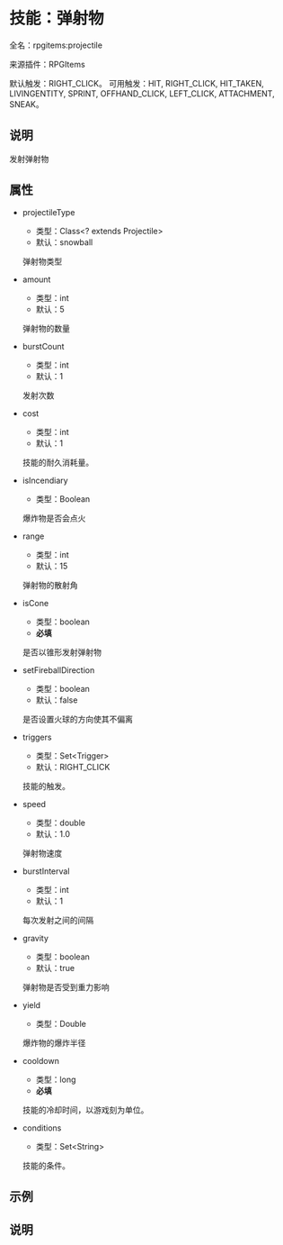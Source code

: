 # 技能：弹射物

<!-- 本文件是通过游戏内 `/rpgitem gen-wiki` 命令生成的。 -->
<!-- 请只在对应的 "beginCustomXXXX" 与 "endCustomXXXX" 间编辑。  -->
<!-- 如果您想修改技能或其属性的描述， -->
<!-- 请修改 "resources/lang/zh_CN.yml" 中对应的项。 -->

全名：rpgitems:projectile

来源插件：RPGItems

默认触发：RIGHT_CLICK。 可用触发：HIT, RIGHT_CLICK, HIT_TAKEN, LIVINGENTITY, SPRINT, OFFHAND_CLICK, LEFT_CLICK, ATTACHMENT, SNEAK。

<!-- beginCustomHeader -->
<!-- endCustomHeader -->

## 说明

发射弹射物
<!-- beginCustomDescription -->
<!-- endCustomDescription -->

## 属性

* projectileType

  * 类型：Class&lt;? extends Projectile&gt;
  * 默认：snowball

  弹射物类型

* amount

  * 类型：int
  * 默认：5

  弹射物的数量

* burstCount

  * 类型：int
  * 默认：1

  发射次数

* cost

  * 类型：int
  * 默认：1

  技能的耐久消耗量。

* isIncendiary

  * 类型：Boolean

  爆炸物是否会点火

* range

  * 类型：int
  * 默认：15

  弹射物的散射角

* isCone

  * 类型：boolean
  * **必填**

  是否以锥形发射弹射物

* setFireballDirection

  * 类型：boolean
  * 默认：false

  是否设置火球的方向使其不偏离

* triggers

  * 类型：Set&lt;Trigger&gt;
  * 默认：RIGHT_CLICK

  技能的触发。

* speed

  * 类型：double
  * 默认：1.0

  弹射物速度

* burstInterval

  * 类型：int
  * 默认：1

  每次发射之间的间隔

* gravity

  * 类型：boolean
  * 默认：true

  弹射物是否受到重力影响

* yield

  * 类型：Double

  爆炸物的爆炸半径

* cooldown

  * 类型：long
  * **必填**

  技能的冷却时间，以游戏刻为单位。

* conditions

  * 类型：Set&lt;String&gt;

  技能的条件。

<!-- beginCustomProperties -->
<!-- endCustomProperties -->

## 示例

<!-- beginCustomExample -->
<!-- endCustomExample -->

## 说明

<!-- beginCustomNote -->
<!-- endCustomNote -->